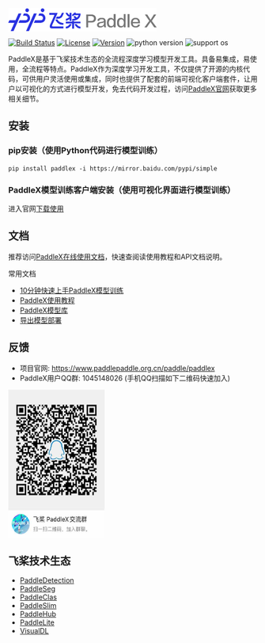 <img src="./paddlex.png" width = "300" height = "47" alt="PaddleX" align=center />

[![Build Status](https://travis-ci.org/PaddlePaddle/PaddleX.svg?branch=release/v1.6)](https://travis-ci.org/PaddlePaddle/PaddleX)
[![License](https://img.shields.io/badge/license-Apache%202-red.svg)](LICENSE)
[![Version](https://img.shields.io/github/release/PaddlePaddle/PaddleX.svg)](https://github.com/PaddlePaddle/PaddleX/releases)
![python version](https://img.shields.io/badge/python-3.6+-orange.svg)
![support os](https://img.shields.io/badge/os-linux%2C%20win%2C%20mac-yellow.svg)

PaddleX是基于飞桨技术生态的全流程深度学习模型开发工具。具备易集成，易使用，全流程等特点。PaddleX作为深度学习开发工具，不仅提供了开源的内核代码，可供用户灵活使用或集成，同时也提供了配套的前端可视化客户端套件，让用户以可视化的方式进行模型开发，免去代码开发过程，访问[PaddleX官网](https://www.paddlepaddle.org.cn/paddle/paddlex)获取更多相关细节。
## 安装
### pip安装（使用Python代码进行模型训练）
```
pip install paddlex -i https://mirror.baidu.com/pypi/simple
```

### PaddleX模型训练客户端安装（使用可视化界面进行模型训练）
进入官网[下载使用](https://www.paddlepaddle.org.cn/paddle/paddleX)

## 文档
推荐访问[PaddleX在线使用文档](https://paddlex.readthedocs.io/zh_CN/latest/index.html)，快速查阅读使用教程和API文档说明。

常用文档
- [10分钟快速上手PaddleX模型训练](docs/quick_start.md)
- [PaddleX使用教程](docs/tutorials)
- [PaddleX模型库](docs/model_zoo.md)
- [导出模型部署](docs/deploy.md)


## 反馈

- 项目官网: https://www.paddlepaddle.org.cn/paddle/paddlex
- PaddleX用户QQ群: 1045148026 (手机QQ扫描如下二维码快速加入)  
<img src="./QQGroup.jpeg" width="195" height="300" alt="QQGroup" align=center />


## 飞桨技术生态

- [PaddleDetection](https://github.com/PaddlePaddle/PaddleDetection)
- [PaddleSeg](https://github.com/PaddlePaddle/PaddleSeg)
- [PaddleClas](https://github.com/PaddlePaddle/PaddleClas)
- [PaddleSlim](https://github.com/PaddlePaddle/PaddleSlim)
- [PaddleHub](https://github.com/PaddlePaddle/PaddleHub)
- [PaddleLite](https://github.com/PaddlePaddle/Paddle-Lite)
- [VisualDL](https://github.com/PaddlePaddle/VisualDL)
